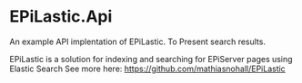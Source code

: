 # EPiLastic.Api
An example API implentation of EPiLastic. To Present search results.

EPiLastic is a solution for indexing and searching for EPiServer pages using Elastic Search
See more here: https://github.com/mathiasnohall/EPiLastic
